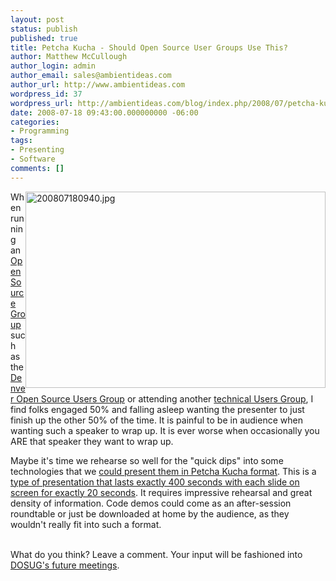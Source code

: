 ```yaml
---
layout: post
status: publish
published: true
title: Petcha Kucha - Should Open Source User Groups Use This?
author: Matthew McCullough
author_login: admin
author_email: sales@ambientideas.com
author_url: http://www.ambientideas.com
wordpress_id: 37
wordpress_url: http://ambientideas.com/blog/index.php/2008/07/petcha-kucha-should-open-source-user-groups-use-this/
date: 2008-07-18 09:43:00.000000000 -06:00
categories:
- Programming
tags:
- Presenting
- Software
comments: []
---
```

<img src="http://farm4.static.flickr.com/3065/2680299006_d5f5eee4a3.jpg" width="480" height="314" alt="200807180940.jpg" style="float:right;" />
<p>When running an <a href="http://www.denveropensource.org" target="_blank">Open Source Group</a> such as the <a href="http://www.denveropensource.org" target="_blank">Denver Open Source Users Group</a> or attending another <a href="http://denverjug.org" target="_blank">technical Users Group</a>, I find folks engaged 50% and falling asleep wanting the presenter to just finish up the other 50% of the time. It is painful to be in audience when wanting such a speaker to wrap up. It is ever worse when occasionally you ARE that speaker they want to wrap up.</p>
<p>Maybe it's time we rehearse so well for the "quick dips" into some technologies that we <a href="http://www.wired.com/techbiz/media/magazine/15-09/st_pechakucha" target="_blank">could present them in Petcha Kucha format</a>. This is a <a href="http://www.pecha-kucha.org/" target="_blank">type of presentation that lasts exactly 400 seconds with each slide on screen for exactly 20 seconds</a>. It requires impressive rehearsal and great density of information. Code demos could come as an after-session roundtable or just be downloaded at home by the audience, as they wouldn't really fit into such a format.<br />
<br /></p>
<p>What do you think? Leave a comment. Your input will be fashioned into <a href="http://www.denveropensource.org/upcoming" target="_blank">DOSUG's future meetings</a>.</p>
